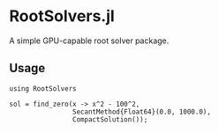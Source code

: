 # RootSolvers.jl

A simple GPU-capable root solver package.

## Usage

```@example
using RootSolvers

sol = find_zero(x -> x^2 - 100^2,
                SecantMethod{Float64}(0.0, 1000.0),
                CompactSolution());
```

